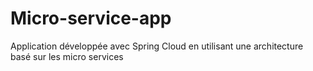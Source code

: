 # Micro-service-app
Application développée avec Spring Cloud en utilisant une architecture basé sur les micro services
